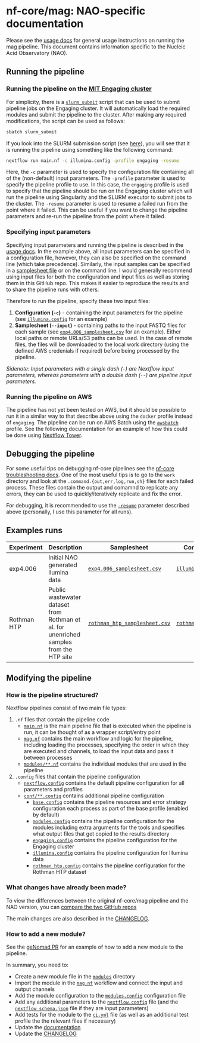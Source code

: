 # nf-core/mag: NAO-specific documentation

Please see the [usage docs](https://nf-co.re/mag/usage) for general usage instructions on running the mag pipeline. This document contains information specific to the Nucleic Acid Observatory (NAO).

## Running the pipeline

### Running the pipeline on the [MIT Engaging cluster](https://engaging-web.mit.edu/eofe-wiki/)

For simplicity, there is a [`slurm_submit`](../slurm_submit) script that can be used to submit pipeline jobs on the Engaging cluster. It will automatically load the required modules and submit the pipeline to the cluster. After making any required modifications, the script can be used as follows:

```bash
sbatch slurm_submit
```

If you look into the SLURM submission script (see [here](../slurm_submit#L44)), you will see that it is running the pipeline using something like the following command:

```bash
nextflow run main.nf -c illumina.config -profile engaging -resume
```

Here, the `-c` parameter is used to specify the configuration file containing all of the (non-default) input parameters. The `-profile` parameter is used to specify the pipeline profile to use. In this case, the `engaging` profile is used to specify that the pipeline should be run on the Engaging cluster which will run the pipeline using Singularity and the SLURM executor to submit jobs to the cluster. The `-resume` parameter is used to resume a failed run from the point where it failed. This can be useful if you want to change the pipeline parameters and re-run the pipeline from the point where it failed.

### Specifying input parameters

Specifying input parameters and running the pipeline is described in the [usage docs](https://nf-co.re/mag/usage). In the example above, all input parameters can be specified in a configuration file, however, they can also be specified on the command line (which take precedence). Similarly, the input samples can be specified in a [samplesheet file]((https://nf-co.re/mag/usage#samplesheet-input-file)) or on the command line. I would generally recommend using input files for both the configuration and input files as well as storing them in this GitHub repo. This makes it easier to reproduce the results and to share the pipeline runs with others.

Therefore to run the pipeline, specify these two input files:
1. **Configuration (`-c`)** - containing the input parameters for the pipeline (see [`illumina.config`](../conf/illumina.config) for an example)
2. **Samplesheet (`--input`)** - containing paths to the input FASTQ files for each sample (see [`exp4.006_samplesheet.csv`](../data/exp4.006_samplesheet.csv) for an example). Either local paths or remote URLs/S3 paths can be used. In the case of remote files, the files will be downloaded to the local work directory (using the defined AWS credenials if required) before being processed by the pipeline.

_Sidenote: Input parameters with a single dash (`-`) are Nextflow input parameters, whereas parameters with a double dash (`--`) are pipeline input parameters._

### Running the pipeline on AWS

The pipeline has not yet been tested on AWS, but it should be possible to run it in a similar way to that describe above using the `docker` profile instead of `engaging`. The pipeline can be run on AWS Batch using the [`awsbatch`](https://github.com/nf-core/configs/blob/master/conf/awsbatch.config) profile. See the following documentation for an example of how this could be done using [Nextflow Tower](https://help.tower.nf/22.3/compute-envs/aws-batch).


## Debugging the pipeline

For some useful tips on debugging nf-core pipelines see the [nf-core troubleshooting docs](https://nf-co.re/docs/usage/troubleshooting). One of the most useful tips is to go to the `work` directory and look at the `.command.{out,err,log,run,sh}` files for each failed process. These files contain the output and comamnd to replicate any errors, they can be used to quickly/iteratively replicate and fix the error.

For debugging, it is recommended to use the [`-resume`](https://www.nextflow.io/docs/latest/tracing.html#resuming-a-failed-workflow) parameter described above (personally, I use this parameter for all runs).

## Examples runs

| Experiment | Description | Samplesheet | Configuration | AWS S3 Results |
|------------|-------------|-------------|---------------|----------------|
| exp4.006 | Initial NAO generated llumina data | [`exp4.006_samplesheet.csv`](../data/exp4.006_samplesheet.csv) | [`illumina.config`](../conf/illumina.config) | [`s3://nao-illumina-private/exp4.006/mag_results`](https://s3.console.aws.amazon.com/s3/buckets/nao-illumina-private?region=us-east-1&prefix=exp4.006/mag_results/&showversions=false) |
| Rothman HTP | Public wastewater dataset from Rothman et al. for unenriched samples from the HTP site | [`rothman_htp_samplesheet.csv`](../data/rothman_htp_samplesheet.csv) | [`rothman_htp.config`](../conf/rothman_htp.config) | [`s3://nao-phil-public/mag/results_rothman_htp`](https://s3.console.aws.amazon.com/s3/buckets/nao-phil-public?region=us-east-1&prefix=mag/results_rothman_htp/&showversions=false) |

## Modifying the pipeline

### How is the pipeline structured?

Nextflow pipelines consist of two main file types:
1. `.nf` files that contain the pipeline code
    - [`main.nf`](../main.nf) is the main pipeline file that is executed when the pipeline is run, it can be thought of as a wrapper script/entry point
    - [`mag.nf`](../workflows/mag.nf) contains the main workflow and logic for the pipeline, including loading the processes, specifying the order in which they are executed and channels, to load the input data and pass it between processes
    - [`modules/**.nf`](../modules) contains the individual modules that are used in the pipeline
2. `.config` files that contain the pipeline configuration
    - [`nextflow.config`](../nextflow.config) contains the default pipeline configuration for all parameters and profiles
    - [`conf/**.config`](../conf) contains additional pipeline configuration
        - [`base.config`](../conf/base.config) contains the pipeline resources and error strategy configuration each process as part of the base profile (enabled by default)
        - [`modules.config`](../conf/modules.config) contains the pipeline configuration for the modules including extra arguments for the tools and specifies what output files that get copied to the results directory
        - [`engaging.config`](../conf/engaging.config) contains the pipeline configuration for the Engaging cluster
        - [`illumina.config`](../conf/illumina.config) contains the pipeline configuration for Illumina data
        - [`rothman_htp.config`](../conf/rothman_htp.config) contains the pipeline configuration for the Rothman HTP dataset

### What changes have already been made?

To view the differences between the original nf-core/mag pipeline and the NAO version, you can [compare the two GitHub repos](https://github.com/nf-core/mag/compare/master...naobservatory:mag:main)

The main changes are also described in the [CHANGELOG](../CHANGELOG.md).

### How to add a new module?

See the [geNomad PR](https://github.com/nf-core/mag/pull/364) for an example of how to add a new module to the pipeline.

In summary, you need to:

- Create a new module file in the [`modules`](../modules) directory
- Import the module in the [`mag.nf`](../workflows/mag.nf) workflow and connect the input and output channels
- Add the module configuration to the [`modules.config`](../conf/modules.config) configuration file
- Add any additional parameters to the [`nextflow.config`](../nextflow.config) file (and the [`nextflow_schema.json`](../nextflow_schema.json) file if they are input parameters)
- Add tests for the module to the [`ci.yml`](../.github/workflows/ci.yml) file (as well as an additional test profile the the relevant files if necessary)
- Update the [documentation](../docs)
- Update the [CHANGELOG](../CHANGELOG.md)